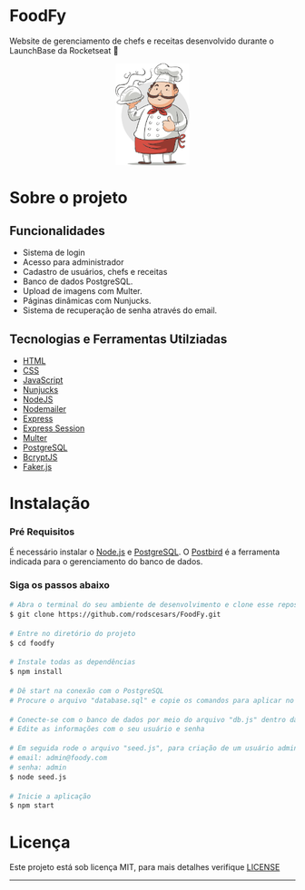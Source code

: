 # FoodFy
Website de gerenciamento de chefs e receitas desenvolvido durante o LaunchBase da Rocketseat 🚀


<p align="center">
    <img width="130px" src="./public/assets/chef.png" align="center"/>
</p>


# Sobre o projeto

## Funcionalidades


* Sistema de login
* Acesso para administrador
* Cadastro de usuários, chefs e receitas
* Banco de dados PostgreSQL.
* Upload de imagens com Multer.
* Páginas dinâmicas com Nunjucks.
* Sistema de recuperação de senha através do email.


## Tecnologias e Ferramentas Utilziadas

- [HTML](https://devdocs.io/html/)
- [CSS](https://devdocs.io/css/)
- [JavaScript](https://devdocs.io/javascript/)
- [Nunjucks](https://mozilla.github.io/nunjucks/)
- [NodeJS](https://nodejs.org/en/)
- [Nodemailer](https://nodemailer.com/about/)
- [Express](https://expressjs.com/)
- [Express Session](https://github.com/expressjs/session)
- [Multer](https://github.com/expressjs/multer)
- [PostgreSQL](https://www.postgresql.org/)
- [BcryptJS](https://github.com/dcodeIO/bcrypt.js)
- [Faker.js](https://github.com/Marak/Faker.js)


# Instalação

### Pré Requisitos

É necessário instalar o [Node.js](https://nodejs.org/en/) e [PostgreSQL](https://www.postgresql.org/). O [Postbird](https://github.com/Paxa/postbird) é a ferramenta indicada para o gerenciamento do banco de dados.

### Siga os passos abaixo

```bash
# Abra o terminal do seu ambiente de desenvolvimento e clone esse repositório
$ git clone https://github.com/rodscesars/FoodFy.git

# Entre no diretório do projeto
$ cd foodfy

# Instale todas as dependências
$ npm install

# Dê start na conexão com o PostgreSQL
# Procure o arquivo "database.sql" e copie os comandos para aplicar no Postbird a criação do banco de dados e suas tabelas

# Conecte-se com o banco de dados por meio do arquivo "db.js" dentro da pasta "src/config" 
# Edite as informações com o seu usuário e senha

# Em seguida rode o arquivo "seed.js", para criação de um usuário administrador padrão
# email: admin@foody.com
# senha: admin
$ node seed.js

# Inicie a aplicação
$ npm start
```

# Licença

Este projeto está sob licença MIT, para mais detalhes verifique [LICENSE](/LICENSE)

---

